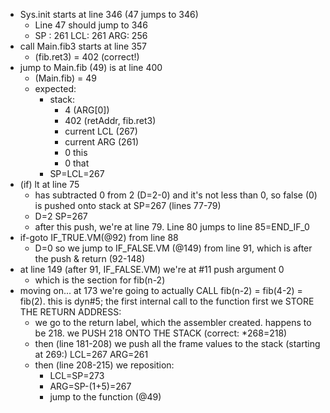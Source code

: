 - Sys.init starts at line 346 (47 jumps to 346)
  - Line 47 should jump to 346
  - SP : 261
    LCL: 261
    ARG: 256
- call Main.fib3 starts at line 357
  - (fib.ret3) = 402 (correct!)
- jump to Main.fib (49) is at line 400
  - (Main.fib) = 49
  - expected:
    - stack:
      - 4 (ARG[0])
      - 402 (retAddr, fib.ret3)
      - current LCL (267)
      - current ARG (261)
      - 0 this
      - 0 that
    - SP=LCL=267
- (if) lt at line 75
  - has subtracted 0 from 2 (D=2-0) and it's not less than 0,
    so false (0) is pushed onto stack at SP=267 (lines 77-79)
  - D=2
    SP=267
  - after this push, we're at line 79. Line 80 jumps to line 85=END_IF_0
- if-goto IF_TRUE.VM(@92) from line 88
  - D=0 so we jump to IF_FALSE.VM (@149) from line 91, which is after the push & return (92-148)
- at line 149 (after 91, IF_FALSE.VM) we're at #11 push argument 0 
  - which is the section for fib(n-2)
- moving on... at 173 we're going to actually CALL fib(n-2) = fib(4-2) = fib(2).
  this is dyn#5; the first internal call to the function
  first we STORE THE RETURN ADDRESS:
  - we go to the return label, which the assembler created. happens to be 218. we PUSH 218 ONTO THE STACK (correct: *268=218)
  - then (line 181-208) we push all the frame values to the stack (starting at 269:)
    LCL=267
    ARG=261
  - then (line 208-215) we reposition:
    - LCL=SP=273
    - ARG=SP-(1+5)=267
    - jump to the function (@49)